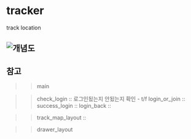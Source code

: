 # tracker

track location 

## ![개념도](https://coggle-downloads-production.s3.eu-west-1.amazonaws.com/c0cdc187ef79d6e4188a1f7f4fc41f950c7163aab2f9cddf681759c162f3bae1/Eccentric_Path.png?AWSAccessKeyId=ASIA4YTCGXFHGE5A27MX&Expires=1587738507&Signature=72v%2B9DKh0fw2f9KCeQ6E360LUog%3D&x-amz-security-token=IQoJb3JpZ2luX2VjEEgaCWV1LXdlc3QtMSJIMEYCIQC%2FC0mqA%2BVfW7%2FuELzpfOwlMHiE%2FtrPECB93wFCHitEQAIhANRF6DRAaCXyx8qQ6Hd4jMmno8083qAKU0T16dfjMX3kKtYBCHEQABoMODc3NDUzMDMxNzU4Igwxp0JsbvV4k%2BVDaCAqswFr5w58CRRNYBROa6l1C0CN0g%2BHdlkmP8rFiN09whLmeOOjShN66jN8Ky1ahMEPHsaU97zmIKQLB2A2tPYfGyEPJE57yeOlfZNo3jtC1BW%2FRIBLSY55TIIlGnncHvYq7uJMfJTw%2BIcCbltTvQPAHpCJ6DJitmNYryqG1y2cHNlWqpicuuWjttpoWrNa4XpDLOf2Tn6HDMrKcuqBXiNgCRyIa%2BQTDmaZnpzAVarRLj1mfxmDbTCQuor1BTrfAS1CrdK961egOODZaydA3HUj5lxcnH7C9HMSfOS2Ay1rT%2BFXeKvyPFKN6DpMcuoVR9ZZnR2d7dN%2BjFc01WGiUiYax8MzkFozuOcL%2FyzTNlZ%2FbT47zEMAYGjWLE6jl3HO4r%2BLLw7TLae%2FRLu3ZdlhgvK%2BHE2wv7YvGo%2BpWszwJ%2FmWEmvUCf7LizDYLTRdo2YUjRSD65CIs1t13knGqYPY6%2FgsqVopRG%2BtLs1aEdHZYQjH0DicivenFw9NwqaKdv37vC9Hff98E%2FbuSF04vq8p1OitF%2BVdX9K4bqF12sHj1Ec%3D)



## 참고 
>> main

>> check_login ::  로그인됬는지 안됬는지 확인 - t/f 
>> login_or_join :: 
>> success_login ::
>> login_back ::

 
>> track_map_layout :: 


>> drawer_layout
